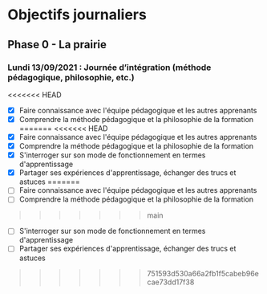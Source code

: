 # Objectifs journaliers

## Phase 0 - La prairie


### Lundi 13/09/2021 : Journée d’intégration (méthode pédagogique, philosophie, etc.)


<<<<<<< HEAD
* [X] Faire connaissance avec l'équipe pédagogique et les autres apprenants
* [X] Comprendre la méthode pédagogique et la philosophie de la formation
=======
<<<<<<< HEAD
* [X] Faire connaissance avec l'équipe pédagogique et les autres apprenants
* [X] Comprendre la méthode pédagogique et la philosophie de la formation
* [X] S'interroger sur son mode de fonctionnement en termes d'apprentissage
* [X] Partager ses expériences d'apprentissage, échanger des trucs et astuces
=======
* [ ] Faire connaissance avec l'équipe pédagogique et les autres apprenants
* [ ] Comprendre la méthode pédagogique et la philosophie de la formation
>>>>>>> main
* [ ] S'interroger sur son mode de fonctionnement en termes d'apprentissage
* [ ] Partager ses expériences d'apprentissage, échanger des trucs et astuces
>>>>>>> 751593d530a66a2fb1f5cabeb96ecae73dd17f38
